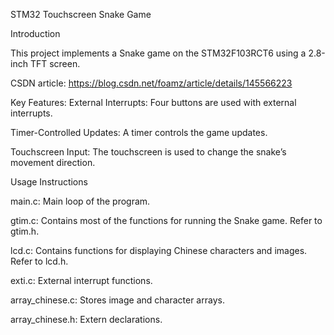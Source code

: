 STM32 Touchscreen Snake Game

Introduction

This project implements a Snake game on the STM32F103RCT6 using a 2.8-inch TFT screen.

CSDN article: https://blog.csdn.net/foamz/article/details/145566223

Key Features:
External Interrupts: Four buttons are used with external interrupts.

Timer-Controlled Updates: A timer controls the game updates.

Touchscreen Input: The touchscreen is used to change the snake’s movement direction.

Usage Instructions

main.c: Main loop of the program.

gtim.c: Contains most of the functions for running the Snake game. Refer to gtim.h.

lcd.c: Contains functions for displaying Chinese characters and images. Refer to lcd.h.

exti.c: External interrupt functions.

array_chinese.c: Stores image and character arrays.

array_chinese.h: Extern declarations.
